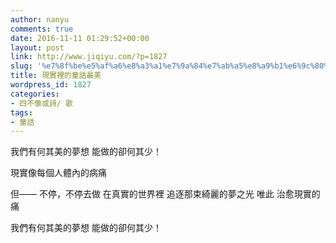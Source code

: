```yaml
---
author: nanyu
comments: true
date: 2016-11-11 01:29:52+00:00
layout: post
link: http://www.jiqiyu.com/?p=1827
slug: '%e7%8f%be%e5%af%a6%e8%a3%a1%e7%9a%84%e7%ab%a5%e8%a9%b1%e6%9c%80%e7%be%8e'
title: 現實裡的童話最美
wordpress_id: 1827
categories:
- 四不像或詩/ 歌
tags:
- 童話
---
```


我們有何其美的夢想
能做的卻何其少！

現實像每個人體內的病痛

但——
不停，不停去做
在真實的世界裡
追逐那束綺麗的夢之光
唯此
治愈現實的痛

我們有何其美的夢想
能做的卻何其少！
